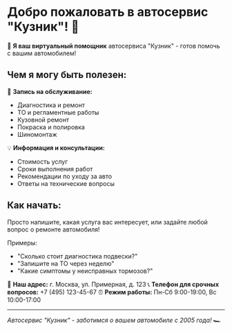 # Добро пожаловать в автосервис "Кузник"! 👋

🔧 **Я ваш виртуальный помощник** автосервиса "Кузник" - готов помочь с вашим автомобилем!

## Чем я могу быть полезен:

🚗 **Запись на обслуживание:**
- Диагностика и ремонт
- ТО и регламентные работы
- Кузовной ремонт
- Покраска и полировка
- Шиномонтаж

💡 **Информация и консультации:**
- Стоимость услуг
- Сроки выполнения работ
- Рекомендации по уходу за авто
- Ответы на технические вопросы

## Как начать:

Просто напишите, какая услуга вас интересует, или задайте любой вопрос о ремонте автомобиля!

Примеры:
- "Сколько стоит диагностика подвески?"
- "Запишите на ТО через неделю"
- "Какие симптомы у неисправных тормозов?"

📍 **Наш адрес:** г. Москва, ул. Примерная, д. 123
📞 **Телефон для срочных вопросов:** +7 (495) 123-45-67
⏰ **Режим работы:** Пн-Сб 9:00-19:00, Вс 10:00-17:00

---
*Автосервис "Кузник" - заботимся о вашем автомобиле с 2005 года!* 🏎️